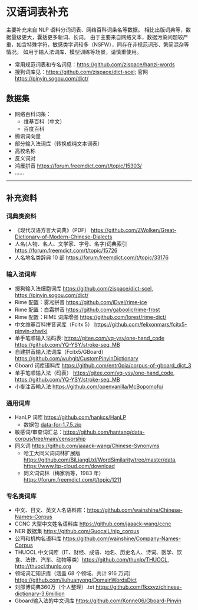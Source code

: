# 汉语词表补充

主要补充来自 NLP 语料分词词表、网络百科词条名等数据。
相比出版词典等，数据量级更大，囊括更多新词、长词。
由于主要来自网络文本，数据污染问题较严重，如含特殊字符，敏感类字词较多（NSFW），同存在非规范词形、繁简混杂等情况。
如用于输入法词库、模型训练等场景，请慎重使用。

- 常用规范词表和专名词见：<https://github.com/zispace/hanzi-words>
- 搜狗词库见：<https://github.com/zispace/dict-scel>; 官网<https://pinyin.sogou.com/dict/>

## 数据集

- 网络百科词条：
  - 维基百科（中文）
  - 百度百科
- 腾讯词向量
- 部分输入法词库（转换成纯文本词表）
- 高校名称
- 反义词对
- 鸿雁拼音 <https://forum.freemdict.com/t/topic/15303/>
- ……

---

## 补充资料

### 词典类资料

- 《现代汉语方言大词典》（PDF） <https://github.com/ZWolken/Great-Dictionary-of-Modern-Chinese-Dialects>
- 人名(人物、名人、文学家、字号、名字)词典索引 https://forum.freemdict.com/t/topic/15726
- 人名地名类辞典 10 部 https://forum.freemdict.com/t/topic/33176

### 输入法词库

- 搜狗输入法细胞词库 <https://github.com/zispace/dict-scel>, <https://pinyin.sogou.com/dict/>
- Rime 配置：雾凇拼音 https://github.com/iDvel/rime-ice
- Rime 配置：白霜拼音 https://github.com/gaboolic/rime-frost
- Rime 配置：RIME 词库增强 https://github.com/Iorest/rime-dict/
- 中文维基百科拼音词库（Fcitx 5） https://github.com/felixonmars/fcitx5-pinyin-zhwiki
- 单手笔顺输入法码表: <https://gitee.com/yq-ysy/one-hand_code> <https://github.com/YQ-YSY/stroke-seq_MB>
- 自建拼音输入法词库（Fcitx5/GBoard） https://github.com/wuhgit/CustomPinyinDictionary
- Gboard 词库语料库 https://github.com/entr0pia/corpus-of-gboard_dict_3
- 单手笔顺输入法（码表） <https://gitee.com/yq-ysy/one-hand_code>, <https://github.com/YQ-YSY/stroke-seq_MB>
- 小麥注音輸入法 <https://github.com/openvanilla/McBopomofo/>


### 通用词库

- HanLP 词库 https://github.com/hankcs/HanLP
  - 数据包 [data-for-1.7.5.zip](https://file.hankcs.com/hanlp/data-for-1.7.5.zip)
- 敏感词/审查词汇总：https://github.com/hantang/data-corpus/tree/main/censorship
- 同义词 https://github.com/jaaack-wang/Chinese-Synonyms
  - 哈工大同义词词林扩展版 https://github.com/BiLiangLtd/WordSimilarity/tree/master/data, https://www.ltp-cloud.com/download
  - 同义词词林（梅家驹等，1983 年） https://forum.freemdict.com/t/topic/1211

### 专名类词库

- 中文、日文、英文人名语料库：https://github.com/wainshine/Chinese-Names-Corpus
- CCNC 大型中文姓名语料库 https://github.com/jaaack-wang/ccnc
- NER 数据集 https://github.com/GuocaiL/nlp_corpus
- 公司和机构名语料库 https://github.com/wainshine/Company-Names-Corpus
- THUOCL 中文词库（IT、财经、成语、地名、历史名人、诗词、医学、饮食、法律、汽车、动物等类）https://github.com/thunlp/THUOCL, http://thuocl.thunlp.org
- 领域词汇知识库（涵盖 68 个领域、共计 916 万词） https://github.com/liuhuanyong/DomainWordsDict
- 刘邵博词典360万（个人整理）.txt https://github.com/fkxxyz/chinese-dictionary-3.6million
- Gboard输入法的中文词库 https://github.com/Konne06/Gboard-Pinyin
